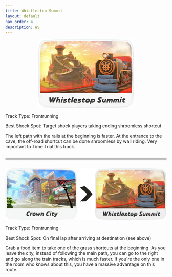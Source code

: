 ```yaml
---
title: Whistlestop Summit
layout: default
nav_order: 4
description: WS
---
```


<p align="center">
  <img src="/assets/images/icon-whistlestop-summit.png" alt="Whistlestop Summit Icon" width="300"/>
</p>

Track Type: Frontrunning

Best Shock Spot: Target shock players taking ending shroomless shortcut

The left path with the rails at the beginning is faster. At the entrance to the cave, the off-road shortcut can be done shroomless by wall riding. Very important to Time Trial this track.

<hr style="border-top: 2px solid #7F7F7F; margin: 2em 0;">

<p align="center">
  <img src="/assets/images/icon-crown-city-to-whistlestop-summit.png" alt="Crown City to Whistlestop Summit" width="670"/>
</p>

Track Type: Frontrunning

Best Shock Spot: On final lap after arriving at destination \(see above\)

Grab a food item to take one of the grass shortcuts at the beginning. As you leave the city, instead of following the main path, you can go to the right and go along the train tracks, which is much faster. If you're the only one in the room who knows about this, you have a massive advantage on this route.
